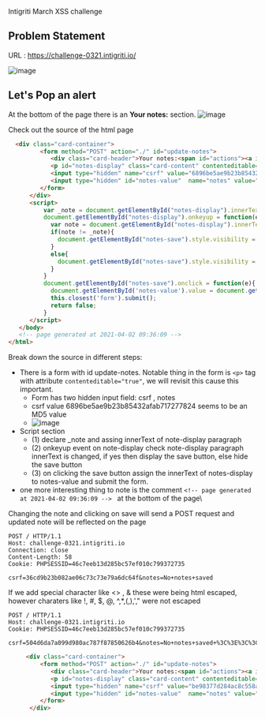 
Intigriti March XSS challenge

Problem Statement
----------------------
URL : https://challenge-0321.intigriti.io/

![image](https://user-images.githubusercontent.com/19681324/113403529-6c9c7c80-93c4-11eb-8f6f-b5aa5ee503e0.png)

Let's Pop an alert
------------------
At the bottom of the page there is an **Your notes:** section. 
![image](https://user-images.githubusercontent.com/19681324/113403778-d026aa00-93c4-11eb-88f6-7d793631fccc.png)

Check out the source of the html page
```html
  <div class="card-container">
         <form method="POST" action="./" id="update-notes">
            <div class="card-header">Your notes:<span id="actions"><a id="notes-save" href="#">save</a></span></div>
            <p id="notes-display" class="card-content" contenteditable="true">No notes saved.</p>
            <input type="hidden" name="csrf" value="6896be5ae9b23b85432afab717277824"/>
            <input type="hidden" id="notes-value"  name="notes" value=""/>
         </form>
      </div>
      <script>
          var _note = document.getElementById("notes-display").innerText;   // (1)
          document.getElementById("notes-display").onkeyup = function(e){   // (2)
            var note = document.getElementById("notes-display").innerText;
            if(note != _note){
              document.getElementById("notes-save").style.visibility = "visible";
            }
            else{
              document.getElementById("notes-save").style.visibility = "hidden";
            }
          }
          document.getElementById("notes-save").onclick = function(e){  // (3)
            document.getElementById('notes-value').value = document.getElementById('notes-display').innerText;
            this.closest('form').submit();
            return false;
          }
      </script>
   </body>
   <!-- page generated at 2021-04-02 09:36:09 --> 
</html>
```
Break down the source in different steps:
  - There is a form with id update-notes. Notable thing in the form is `<p>` tag with attribute `contenteditable="true"`, we will revisit this cause this important.
    - Form has two hidden input field: csrf , notes
    - csrf value 6896be5ae9b23b85432afab717277824 seems to be an MD5 value
    - ![image](https://user-images.githubusercontent.com/19681324/113405642-c6eb0c80-93c7-11eb-9e47-f29410a59178.png)
  - Script section
    - (1) declare _note and assing innerText of note-display paragraph
    - (2) onkeyup event on note-display check note-display paragraph innerText is changed, if yes then display the save button, else hide the save button
    - (3) on clicking the save button assign the innerText of notes-display to notes-value and submit the form.
  - one more interesting thing to note is the comment `<!-- page generated at 2021-04-02 09:36:09 --> ` at the bottom of the page\

Changing the note and clicking on save will send a POST request and updated note will be reflected on the page
```
POST / HTTP/1.1
Host: challenge-0321.intigriti.io
Connection: close
Content-Length: 58
Cookie: PHPSESSID=46c7eeb13d285bc57ef010c799372735

csrf=36cd9b23b082ae06c73c73e79a6dc64f&notes=No+notes+saved
```
If we add  special character like <> , & these were being html escaped, however charaters like !, #, $, @, ^,*,(,),',"  were not escaped
```
POST / HTTP/1.1
Host: challenge-0321.intigriti.io
Cookie: PHPSESSID=46c7eeb13d285bc57ef010c799372735

csrf=504d6da7a099d980ac787f87850626b4&notes=No+notes+saved+%3C%3E%3C%3C%21%23%24%40%5E%26*%23%28%23%29+%27%22%2C
```
    
```html
     <div class="card-container">
         <form method="POST" action="./" id="update-notes">
            <div class="card-header">Your notes:<span id="actions"><a id="notes-save" href="#">save</a></span></div>
            <p id="notes-display" class="card-content" contenteditable="true">No notes saved &lt;&gt;&lt;&lt;!#$@^&amp;*#(#) '",</p>
            <input type="hidden" name="csrf" value="be98377d284ac8c558ac9c8303f50ab1"/>
            <input type="hidden" id="notes-value"  name="notes" value=""/>
         </form>
      </div>
```
